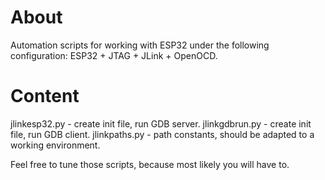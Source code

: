 # About
Automation scripts for working with ESP32 under the following configuration:
ESP32 + JTAG + JLink + OpenOCD.

# Content
jlinkesp32.py - create init file, run GDB server.
jlinkgdbrun.py - create init file, run GDB client.
jlinkpaths.py - path constants, should be adapted to a working environment.

Feel free to tune those scripts, because most likely you will have to.
